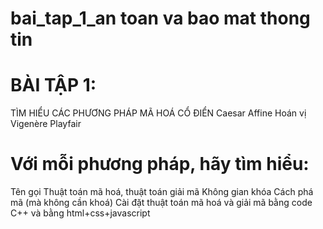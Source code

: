 # bai_tap_1_an toan va bao mat thong tin
# BÀI TẬP 1:
TÌM HIỂU CÁC PHƯƠNG PHÁP MÃ HOÁ CỔ ĐIỂN
Caesar
Affine
Hoán vị
Vigenère
Playfair
# Với mỗi phương pháp, hãy tìm hiểu:

Tên gọi
Thuật toán mã hoá, thuật toán giải mã
Không gian khóa
Cách phá mã (mà không cần khoá)
Cài đặt thuật toán mã hoá và giải mã bằng code C++ và bằng html+css+javascript

